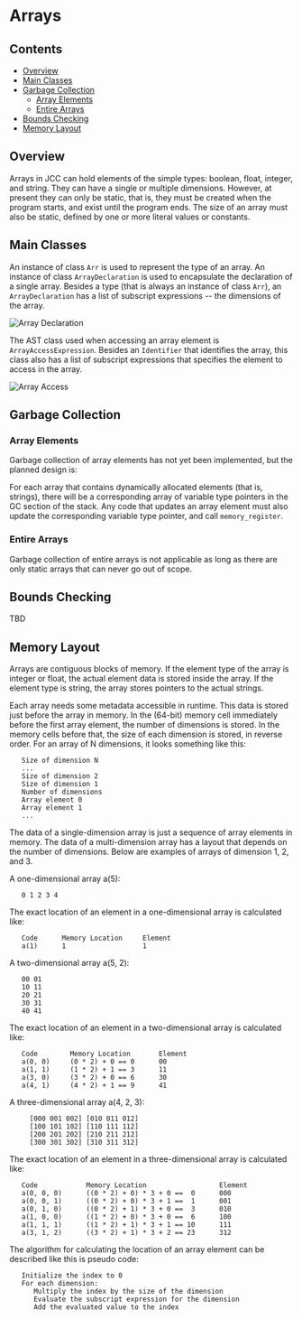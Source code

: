 # Arrays


## Contents

*   [Overview](#overview)
*   [Main Classes](#main-classes)
*   [Garbage Collection](#garbage-collection)
    *   [Array Elements](#array-elements)
    *   [Entire Arrays](#entire-arrays)
*   [Bounds Checking](#bounds-checking)
*   [Memory Layout](#memory-layout)


## Overview

Arrays in JCC can hold elements of the simple types: boolean, float, integer, and string. They can have a single or multiple dimensions. However, at present they can only be static, that is, they must be created when the program starts, and exist until the program ends. The size of an array must also be static, defined by one or more literal values or constants.


## Main Classes

An instance of class `Arr` is used to represent the type of an array. An instance of class `ArrayDeclaration` is used to encapsulate the declaration of a single array. Besides a type (that is always an instance of class `Arr`), an `ArrayDeclaration` has a list of subscript expressions -- the dimensions of the array.

![Array Declaration](http://www.plantuml.com/plantuml/proxy?cache=no&src=https://raw.github.com/dykstrom/jcc/master/docs/diagrams/ArrayDeclaration.puml)

The AST class used when accessing an array element is `ArrayAccessExpression`. Besides an `Identifier` that identifies the array, this class also has a list of subscript expressions that specifies the element to access in the array.

![Array Access](http://www.plantuml.com/plantuml/proxy?cache=no&src=https://raw.github.com/dykstrom/jcc/master/docs/diagrams/ArrayAccess.puml)


## Garbage Collection


### Array Elements

Garbage collection of array elements has not yet been implemented, but the planned design is:

For each array that contains dynamically allocated elements (that is, strings), there will be a corresponding array of variable type pointers in the GC section of the stack. Any code that updates an array element must also update the corresponding variable type pointer, and call `memory_register`.


### Entire Arrays

Garbage collection of entire arrays is not applicable as long as there are only static arrays that can never go out of scope.


## Bounds Checking

TBD


## Memory Layout

Arrays are contiguous blocks of memory. If the element type of the array is integer or float, the actual element data is stored inside the array. If the element type is string, the array stores pointers to the actual strings.

Each array needs some metadata accessible in runtime. This data is stored just before the array in memory. In the (64-bit) memory cell immediately before the first array element, the number of dimensions is stored. In the memory cells before that, the size of each dimension is stored, in reverse order. For an array of N dimensions, it looks something like this:

```
   Size of dimension N
   ...
   Size of dimension 2
   Size of dimension 1
   Number of dimensions
   Array element 0
   Array element 1
   ...
```

The data of a single-dimension array is just a sequence of array elements in memory. The data of
a multi-dimension array has a layout that depends on the number of dimensions. Below are examples
of arrays of dimension 1, 2, and 3.

A one-dimensional array a(5):

```
   0 1 2 3 4
```

The exact location of an element in a one-dimensional array is calculated like:

```
   Code      Memory Location     Element
   a(1)      1                   1
```

A two-dimensional array a(5, 2):

```
   00 01
   10 11
   20 21
   30 31
   40 41
```

The exact location of an element in a two-dimensional array is calculated like:

```
   Code        Memory Location       Element
   a(0, 0)     (0 * 2) + 0 == 0      00
   a(1, 1)     (1 * 2) + 1 == 3      11
   a(3, 0)     (3 * 2) + 0 == 6      30
   a(4, 1)     (4 * 2) + 1 == 9      41
```

A three-dimensional array a(4, 2, 3):

```
     [000 001 002] [010 011 012]
     [100 101 102] [110 111 112]
     [200 201 202] [210 211 212]
     [300 301 302] [310 311 312]
```

The exact location of an element in a three-dimensional array is calculated like:

```
   Code            Memory Location                  Element
   a(0, 0, 0)      ((0 * 2) + 0) * 3 + 0 ==  0      000
   a(0, 0, 1)      ((0 * 2) + 0) * 3 + 1 ==  1      001
   a(0, 1, 0)      ((0 * 2) + 1) * 3 + 0 ==  3      010
   a(1, 0, 0)      ((1 * 2) + 0) * 3 + 0 ==  6      100
   a(1, 1, 1)      ((1 * 2) + 1) * 3 + 1 == 10      111
   a(3, 1, 2)      ((3 * 2) + 1) * 3 + 2 == 23      312
```

The algorithm for calculating the location of an array element can be described like this is
pseudo code:

```
   Initialize the index to 0
   For each dimension:
      Multiply the index by the size of the dimension
      Evaluate the subscript expression for the dimension
      Add the evaluated value to the index
```
